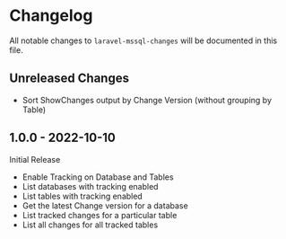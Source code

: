 # Changelog

All notable changes to `laravel-mssql-changes` will be documented in this file.

## Unreleased Changes

 - Sort ShowChanges output by Change Version (without grouping by Table)

## 1.0.0 - 2022-10-10

Initial Release

 - Enable Tracking on Database and Tables
 - List databases with tracking enabled
 - List tables with tracking enabled
 - Get the latest Change version for a database
 - List tracked changes for a particular table
 - List all changes for all tracked tables

